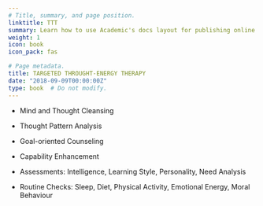 ```yaml
---
# Title, summary, and page position.
linktitle: TTT
summary: Learn how to use Academic's docs layout for publishing online courses, software documentation, and tutorials.
weight: 1
icon: book
icon_pack: fas

# Page metadata.
title: TARGETED THROUGHT-ENERGY THERAPY
date: "2018-09-09T00:00:00Z"
type: book  # Do not modify.
---
```


- Mind and Thought Cleansing

- Thought Pattern Analysis

-	Goal-oriented Counseling 

- Capability Enhancement

- Assessments: Intelligence, Learning Style, Personality, Need Analysis 

- Routine Checks: Sleep, Diet, Physical Activity, Emotional Energy, Moral Behaviour

